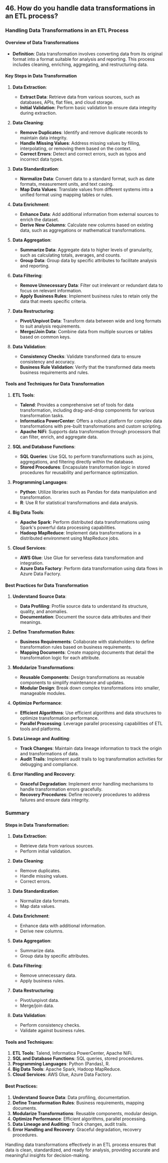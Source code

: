 ## 46. How do you handle data transformations in an ETL process?


### Handling Data Transformations in an ETL Process

#### Overview of Data Transformations

- **Definition**: Data transformation involves converting data from its original format into a format suitable for analysis and reporting. This process includes cleaning, enriching, aggregating, and restructuring data.

#### Key Steps in Data Transformation

1. **Data Extraction**:
   - **Extract Data**: Retrieve data from various sources, such as databases, APIs, flat files, and cloud storage.
   - **Initial Validation**: Perform basic validation to ensure data integrity during extraction.

2. **Data Cleaning**:
   - **Remove Duplicates**: Identify and remove duplicate records to maintain data integrity.
   - **Handle Missing Values**: Address missing values by filling, interpolating, or removing them based on the context.
   - **Correct Errors**: Detect and correct errors, such as typos and incorrect data types.

3. **Data Standardization**:
   - **Normalize Data**: Convert data to a standard format, such as date formats, measurement units, and text casing.
   - **Map Data Values**: Translate values from different systems into a unified format using mapping tables or rules.

4. **Data Enrichment**:
   - **Enhance Data**: Add additional information from external sources to enrich the dataset.
   - **Derive New Columns**: Calculate new columns based on existing data, such as aggregations or mathematical transformations.

5. **Data Aggregation**:
   - **Summarize Data**: Aggregate data to higher levels of granularity, such as calculating totals, averages, and counts.
   - **Group Data**: Group data by specific attributes to facilitate analysis and reporting.

6. **Data Filtering**:
   - **Remove Unnecessary Data**: Filter out irrelevant or redundant data to focus on relevant information.
   - **Apply Business Rules**: Implement business rules to retain only the data that meets specific criteria.

7. **Data Restructuring**:
   - **Pivot/Unpivot Data**: Transform data between wide and long formats to suit analysis requirements.
   - **Merge/Join Data**: Combine data from multiple sources or tables based on common keys.

8. **Data Validation**:
   - **Consistency Checks**: Validate transformed data to ensure consistency and accuracy.
   - **Business Rule Validation**: Verify that the transformed data meets business requirements and rules.

#### Tools and Techniques for Data Transformation

1. **ETL Tools**:
   - **Talend**: Provides a comprehensive set of tools for data transformation, including drag-and-drop components for various transformation tasks.
   - **Informatica PowerCenter**: Offers a robust platform for complex data transformations with pre-built transformations and custom scripting.
   - **Apache NiFi**: Supports data transformation through processors that can filter, enrich, and aggregate data.

2. **SQL and Database Functions**:
   - **SQL Queries**: Use SQL to perform transformations such as joins, aggregations, and filtering directly within the database.
   - **Stored Procedures**: Encapsulate transformation logic in stored procedures for reusability and performance optimization.

3. **Programming Languages**:
   - **Python**: Utilize libraries such as Pandas for data manipulation and transformation.
   - **R**: Use R for statistical transformations and data analysis.

4. **Big Data Tools**:
   - **Apache Spark**: Perform distributed data transformations using Spark's powerful data processing capabilities.
   - **Hadoop MapReduce**: Implement data transformations in a distributed environment using MapReduce jobs.

5. **Cloud Services**:
   - **AWS Glue**: Use Glue for serverless data transformation and integration.
   - **Azure Data Factory**: Perform data transformation using data flows in Azure Data Factory.

#### Best Practices for Data Transformation

1. **Understand Source Data**:
   - **Data Profiling**: Profile source data to understand its structure, quality, and anomalies.
   - **Documentation**: Document the source data attributes and their meanings.

2. **Define Transformation Rules**:
   - **Business Requirements**: Collaborate with stakeholders to define transformation rules based on business requirements.
   - **Mapping Documents**: Create mapping documents that detail the transformation logic for each attribute.

3. **Modularize Transformations**:
   - **Reusable Components**: Design transformations as reusable components to simplify maintenance and updates.
   - **Modular Design**: Break down complex transformations into smaller, manageable modules.

4. **Optimize Performance**:
   - **Efficient Algorithms**: Use efficient algorithms and data structures to optimize transformation performance.
   - **Parallel Processing**: Leverage parallel processing capabilities of ETL tools and platforms.

5. **Data Lineage and Auditing**:
   - **Track Changes**: Maintain data lineage information to track the origin and transformations of data.
   - **Audit Trails**: Implement audit trails to log transformation activities for debugging and compliance.

6. **Error Handling and Recovery**:
   - **Graceful Degradation**: Implement error handling mechanisms to handle transformation errors gracefully.
   - **Recovery Procedures**: Define recovery procedures to address failures and ensure data integrity.

### Summary

#### Steps in Data Transformation:

1. **Data Extraction**:
   - Retrieve data from various sources.
   - Perform initial validation.

2. **Data Cleaning**:
   - Remove duplicates.
   - Handle missing values.
   - Correct errors.

3. **Data Standardization**:
   - Normalize data formats.
   - Map data values.

4. **Data Enrichment**:
   - Enhance data with additional information.
   - Derive new columns.

5. **Data Aggregation**:
   - Summarize data.
   - Group data by specific attributes.

6. **Data Filtering**:
   - Remove unnecessary data.
   - Apply business rules.

7. **Data Restructuring**:
   - Pivot/unpivot data.
   - Merge/join data.

8. **Data Validation**:
   - Perform consistency checks.
   - Validate against business rules.

#### Tools and Techniques:

1. **ETL Tools**: Talend, Informatica PowerCenter, Apache NiFi.
2. **SQL and Database Functions**: SQL queries, stored procedures.
3. **Programming Languages**: Python (Pandas), R.
4. **Big Data Tools**: Apache Spark, Hadoop MapReduce.
5. **Cloud Services**: AWS Glue, Azure Data Factory.

#### Best Practices:

1. **Understand Source Data**: Data profiling, documentation.
2. **Define Transformation Rules**: Business requirements, mapping documents.
3. **Modularize Transformations**: Reusable components, modular design.
4. **Optimize Performance**: Efficient algorithms, parallel processing.
5. **Data Lineage and Auditing**: Track changes, audit trails.
6. **Error Handling and Recovery**: Graceful degradation, recovery procedures.

Handling data transformations effectively in an ETL process ensures that data is clean, standardized, and ready for analysis, providing accurate and meaningful insights for decision-making.